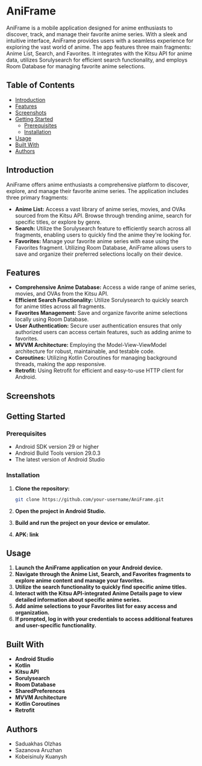 # AniFrame

AniFrame is a mobile application designed for anime enthusiasts to discover, track, and manage their favorite anime series. With a sleek and intuitive interface, AniFrame provides users with a seamless experience for exploring the vast world of anime. The app features three main fragments: Anime List, Search, and Favorites. It integrates with the Kitsu API for anime data, utilizes Sorulysearch for efficient search functionality, and employs Room Database for managing favorite anime selections.

## Table of Contents

- [Introduction](#introduction)
- [Features](#features)
- [Screenshots](#screenshots)
- [Getting Started](#getting-started)
  - [Prerequisites](#prerequisites)
  - [Installation](#installation)
- [Usage](#usage)
- [Built With](#built-with)
- [Authors](#authors)


## Introduction

AniFrame offers anime enthusiasts a comprehensive platform to discover, explore, and manage their favorite anime series. The application includes three primary fragments:

- **Anime List:** Access a vast library of anime series, movies, and OVAs sourced from the Kitsu API. Browse through trending anime, search for specific titles, or explore by genre.
- **Search:** Utilize the Sorulysearch feature to efficiently search across all fragments, enabling users to quickly find the anime they're looking for.
- **Favorites:** Manage your favorite anime series with ease using the Favorites fragment. Utilizing Room Database, AniFrame allows users to save and organize their preferred selections locally on their device.

## Features

- **Comprehensive Anime Database:** Access a wide range of anime series, movies, and OVAs from the Kitsu API.
- **Efficient Search Functionality:** Utilize Sorulysearch to quickly search for anime titles across all fragments.
- **Favorites Management:** Save and organize favorite anime selections locally using Room Database.
- **User Authentication:** Secure user authentication ensures that only authorized users can access certain features, such as adding anime to favorites.
- **MVVM Architecture:** Employing the Model-View-ViewModel architecture for robust, maintainable, and testable code.
- **Coroutines:** Utilizing Kotlin Coroutines for managing background threads, making the app responsive.
- **Retrofit:** Using Retrofit for efficient and easy-to-use HTTP client for Android.

## Screenshots


## Getting Started

### Prerequisites

- Android SDK version 29 or higher
- Android Build Tools version 29.0.3
- The latest version of Android Studio

### Installation

1. **Clone the repository:**

    ```bash
    git clone https://github.com/your-username/AniFrame.git
    ```

2. **Open the project in Android Studio.**
3. **Build and run the project on your device or emulator.**
4. **APK: link**

## Usage

1. **Launch the AniFrame application on your Android device.**
2. **Navigate through the Anime List, Search, and Favorites fragments to explore anime content and manage your favorites.**
3. **Utilize the search functionality to quickly find specific anime titles.**
4. **Interact with the Kitsu API-integrated Anime Details page to view detailed information about specific anime series.**
5. **Add anime selections to your Favorites list for easy access and organization.**
6. **If prompted, log in with your credentials to access additional features and user-specific functionality.**

## Built With

- **Android Studio**
- **Kotlin**
- **Kitsu API**
- **Sorulysearch**
- **Room Database**
- **SharedPreferences**
- **MVVM Architecture**
- **Kotlin Coroutines**
- **Retrofit**


## Authors

- Saduakhas Olzhas
- Sazanova Aruzhan
- Kobeisinuly Kuanysh

